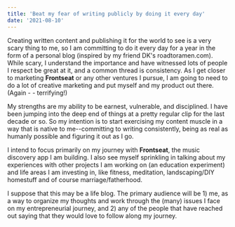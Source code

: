 ```yaml
---
title: 'Beat my fear of writing publicly by doing it every day'
date: '2021-08-10'
---
```


Creating written content and publishing it for the world to see is a very scary thing to me, so I am committing to do it every day for a year in the form of a personal blog (inspired by my friend DK's roadtoramen.com). While scary, I understand the importance and have witnessed lots of people I respect be great at it, and a common thread is consistency. As I get closer to marketing **Frontseat** or any other ventures I pursue, I am going to need to do a lot of creative marketing and put myself and my product out there. (Again - - terrifying!)

My strengths are my ability to be earnest, vulnerable, and disciplined. I have been jumping into the deep end of things at a pretty regular clip for the last decade or so. So my intention is to start exercising my content muscle in a way that is native to me--committing to writing consistently, being as real as humanly possible and figuring it out as I go. 

I intend to focus primarily on my journey with **Frontseat**, the music discovery app I am building. I also see myself sprinkling in talking about my experiences with other projects I am working on (an education experiment) and life areas I am investing in, like fitness, meditation, landscaping/DIY homestuff and of course marriage/fatherhood.

I suppose that this may be a life blog. The primary audience will be 1) me, as a way to organize my thoughts and work through the (many) issues I face on my entrepreneurial journey, and 2) any of the people that have reached out saying that they would love to follow along my journey.

